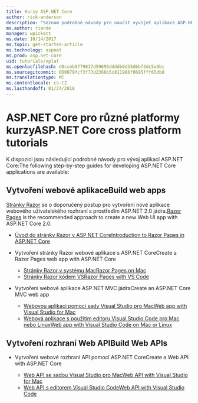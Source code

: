 ```yaml
---
title: Kurzy ASP.NET Core
author: rick-anderson
description: "Seznam podrobné návody pro naučit vyvíjet aplikace ASP.NET Core."
ms.author: riande
manager: wpickett
ms.date: 10/14/2017
ms.topic: get-started-article
ms.technology: aspnet
ms.prod: asp.net-core
uid: tutorials/xplat
ms.openlocfilehash: d0cceb9779837d59695ddddb0d33d6b73dc5a9bc
ms.sourcegitcommit: 060879fcf3f73d2366b5c811986f8695fff65db8
ms.translationtype: MT
ms.contentlocale: cs-CZ
ms.lasthandoff: 01/24/2018
---
```

# <a name="aspnet-core-cross-platform-tutorials"></a><span data-ttu-id="6d7a6-103">ASP.NET Core pro různé platformy kurzy</span><span class="sxs-lookup"><span data-stu-id="6d7a6-103">ASP.NET Core cross platform tutorials</span></span>

<span data-ttu-id="6d7a6-104">K dispozici jsou následující podrobné návody pro vývoj aplikací ASP.NET Core:</span><span class="sxs-lookup"><span data-stu-id="6d7a6-104">The following step-by-step guides for developing ASP.NET Core applications are available:</span></span>

## <a name="build-web-apps"></a><span data-ttu-id="6d7a6-105">Vytvoření webové aplikace</span><span class="sxs-lookup"><span data-stu-id="6d7a6-105">Build web apps</span></span>

<span data-ttu-id="6d7a6-106">[Stránky Razor](xref:mvc/razor-pages/index) se o doporučený postup pro vytvoření nové aplikace webového uživatelského rozhraní s prostředím ASP.NET 2.0 jádra.</span><span class="sxs-lookup"><span data-stu-id="6d7a6-106">[Razor Pages](xref:mvc/razor-pages/index) is the recommended approach to create a new Web UI app with ASP.NET Core 2.0.</span></span>

* [<span data-ttu-id="6d7a6-107">Úvod do stránky Razor v ASP.NET Core</span><span class="sxs-lookup"><span data-stu-id="6d7a6-107">Introduction to Razor Pages in ASP.NET Core</span></span>](xref:mvc/razor-pages/index)
* <span data-ttu-id="6d7a6-108">Vytvoření stránky Razor webové aplikace s ASP.NET Core</span><span class="sxs-lookup"><span data-stu-id="6d7a6-108">Create a Razor Pages web app with ASP.NET Core</span></span>

   * [<span data-ttu-id="6d7a6-109">Stránky Razor v systému Mac</span><span class="sxs-lookup"><span data-stu-id="6d7a6-109">Razor Pages on Mac</span></span>](xref:tutorials/razor-pages-mac/index)
   * [<span data-ttu-id="6d7a6-110">Stránky Razor kódem VS</span><span class="sxs-lookup"><span data-stu-id="6d7a6-110">Razor Pages with VS Code</span></span>](xref:tutorials/razor-pages-vsc/index)  

* <span data-ttu-id="6d7a6-111">Vytvoření webové aplikace ASP.NET MVC jádra</span><span class="sxs-lookup"><span data-stu-id="6d7a6-111">Create an ASP.NET Core MVC web app</span></span>

   * [<span data-ttu-id="6d7a6-112">Webovou aplikaci pomocí sady Visual Studio pro Mac</span><span class="sxs-lookup"><span data-stu-id="6d7a6-112">Web app with Visual Studio for Mac</span></span>](first-mvc-app-mac/index.md)
   * [<span data-ttu-id="6d7a6-113">Webová aplikace s použitím editoru Visual Studio Code pro Mac nebo Linux</span><span class="sxs-lookup"><span data-stu-id="6d7a6-113">Web app with Visual Studio Code on Mac or Linux</span></span>](first-mvc-app-xplat/index.md)

## <a name="build-web-apis"></a><span data-ttu-id="6d7a6-114">Vytvoření rozhraní Web API</span><span class="sxs-lookup"><span data-stu-id="6d7a6-114">Build Web APIs</span></span>
* <span data-ttu-id="6d7a6-115">Vytvoření webové rozhraní API pomocí ASP.NET Core</span><span class="sxs-lookup"><span data-stu-id="6d7a6-115">Create a Web API with ASP.NET Core</span></span>

  * [<span data-ttu-id="6d7a6-116">Web API se sadou Visual Studio pro Mac</span><span class="sxs-lookup"><span data-stu-id="6d7a6-116">Web API with Visual Studio for Mac</span></span>](xref:tutorials/first-web-api-mac)
  * [<span data-ttu-id="6d7a6-117">Web API s editorem Visual Studio Code</span><span class="sxs-lookup"><span data-stu-id="6d7a6-117">Web API with Visual Studio Code</span></span>](web-api-vsc.md)

